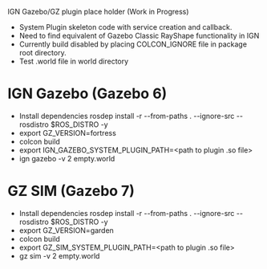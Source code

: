 IGN Gazebo/GZ plugin place holder (Work in Progress)
* System Plugin skeleton code with service creation and callback.
* Need to find equivalent of Gazebo Classic RayShape functionality in IGN
* Currently build disabled by placing COLCON_IGNORE file in package root directory.
* Test .world file in world directory

# IGN Gazebo (Gazebo 6)
 * Install dependencies
   rosdep install -r --from-paths . --ignore-src --rosdistro $ROS_DISTRO -y
 * export GZ_VERSION=fortress
 * colcon build
 * export IGN_GAZEBO_SYSTEM_PLUGIN_PATH=<path to plugin .so file>
 * ign gazebo -v 2  empty.world

# GZ SIM (Gazebo 7)
 * Install dependencies
    rosdep install -r --from-paths . --ignore-src --rosdistro $ROS_DISTRO -y
 * export GZ_VERSION=garden
 * colcon build
 * export GZ_SIM_SYSTEM_PLUGIN_PATH=<path to plugin .so file>
 * gz sim -v 2  empty.world

